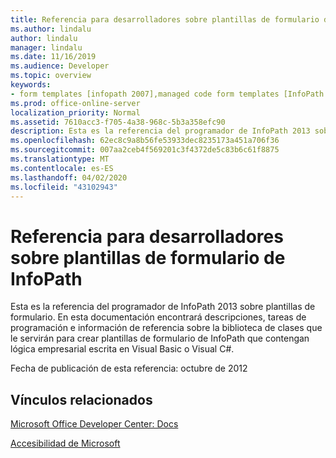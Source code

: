 ```yaml
---
title: Referencia para desarrolladores sobre plantillas de formulario de InfoPath
ms.author: lindalu
author: lindalu
manager: lindalu
ms.date: 11/16/2019
ms.audience: Developer
ms.topic: overview
keywords:
- form templates [infopath 2007],managed code form templates [InfoPath 2007],reference [InfoPath 2007],managed code [InfoPath 2007],InfoPath 2007, reference
ms.prod: office-online-server
localization_priority: Normal
ms.assetid: 7610acc3-f705-4a38-968c-5b3a358efc90
description: Esta es la referencia del programador de InfoPath 2013 sobre plantillas de formulario. En esta documentación encontrará descripciones, tareas de programación e información de referencia sobre la biblioteca de clases que le servirán para crear plantillas de formulario de InfoPath que contengan lógica empresarial escrita en Visual Basic o Visual C#.
ms.openlocfilehash: 62ec8c9a8b56fe53933dec8235173a451a706f36
ms.sourcegitcommit: 007aa2ceb4f569201c3f4372de5c83b6c61f8875
ms.translationtype: MT
ms.contentlocale: es-ES
ms.lasthandoff: 04/02/2020
ms.locfileid: "43102943"
---
```

# <a name="infopath-developer-reference-for-form-templates"></a>Referencia para desarrolladores sobre plantillas de formulario de InfoPath

Esta es la referencia del programador de InfoPath 2013 sobre plantillas de formulario. En esta documentación encontrará descripciones, tareas de programación e información de referencia sobre la biblioteca de clases que le servirán para crear plantillas de formulario de InfoPath que contengan lógica empresarial escrita en Visual Basic o Visual C#.
  
Fecha de publicación de esta referencia: octubre de 2012
  
## <a name="related-links"></a>Vínculos relacionados

[Microsoft Office Developer Center: Docs](https://developer.microsoft.com/en-us/office/docs)
  

[Accesibilidad de Microsoft](https://www.microsoft.com/en-us/accessibility/)

  


